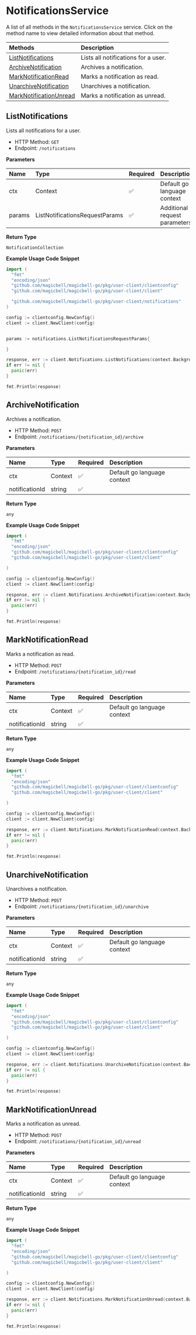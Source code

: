 # NotificationsService

A list of all methods in the `NotificationsService` service. Click on the method name to view detailed information about that method.

| Methods                                           | Description                         |
| :------------------------------------------------ | :---------------------------------- |
| [ListNotifications](#listnotifications)           | Lists all notifications for a user. |
| [ArchiveNotification](#archivenotification)       | Archives a notification.            |
| [MarkNotificationRead](#marknotificationread)     | Marks a notification as read.       |
| [UnarchiveNotification](#unarchivenotification)   | Unarchives a notification.          |
| [MarkNotificationUnread](#marknotificationunread) | Marks a notification as unread.     |

## ListNotifications

Lists all notifications for a user.

- HTTP Method: `GET`
- Endpoint: `/notifications`

**Parameters**

| Name   | Type                           | Required | Description                   |
| :----- | :----------------------------- | :------- | :---------------------------- |
| ctx    | Context                        | ✅       | Default go language context   |
| params | ListNotificationsRequestParams | ✅       | Additional request parameters |

**Return Type**

`NotificationCollection`

**Example Usage Code Snippet**

```go
import (
  "fmt"
  "encoding/json"
  "github.com/magicbell/magicbell-go/pkg/user-client/clientconfig"
  "github.com/magicbell/magicbell-go/pkg/user-client/client"

  "github.com/magicbell/magicbell-go/pkg/user-client/notifications"
)

config := clientconfig.NewConfig()
client := client.NewClient(config)


params := notifications.ListNotificationsRequestParams{

}

response, err := client.Notifications.ListNotifications(context.Background(), params)
if err != nil {
  panic(err)
}

fmt.Println(response)
```

## ArchiveNotification

Archives a notification.

- HTTP Method: `POST`
- Endpoint: `/notifications/{notification_id}/archive`

**Parameters**

| Name           | Type    | Required | Description                 |
| :------------- | :------ | :------- | :-------------------------- |
| ctx            | Context | ✅       | Default go language context |
| notificationId | string  | ✅       |                             |

**Return Type**

`any`

**Example Usage Code Snippet**

```go
import (
  "fmt"
  "encoding/json"
  "github.com/magicbell/magicbell-go/pkg/user-client/clientconfig"
  "github.com/magicbell/magicbell-go/pkg/user-client/client"

)

config := clientconfig.NewConfig()
client := client.NewClient(config)

response, err := client.Notifications.ArchiveNotification(context.Background(), "notificationId")
if err != nil {
  panic(err)
}

fmt.Println(response)
```

## MarkNotificationRead

Marks a notification as read.

- HTTP Method: `POST`
- Endpoint: `/notifications/{notification_id}/read`

**Parameters**

| Name           | Type    | Required | Description                 |
| :------------- | :------ | :------- | :-------------------------- |
| ctx            | Context | ✅       | Default go language context |
| notificationId | string  | ✅       |                             |

**Return Type**

`any`

**Example Usage Code Snippet**

```go
import (
  "fmt"
  "encoding/json"
  "github.com/magicbell/magicbell-go/pkg/user-client/clientconfig"
  "github.com/magicbell/magicbell-go/pkg/user-client/client"

)

config := clientconfig.NewConfig()
client := client.NewClient(config)

response, err := client.Notifications.MarkNotificationRead(context.Background(), "notificationId")
if err != nil {
  panic(err)
}

fmt.Println(response)
```

## UnarchiveNotification

Unarchives a notification.

- HTTP Method: `POST`
- Endpoint: `/notifications/{notification_id}/unarchive`

**Parameters**

| Name           | Type    | Required | Description                 |
| :------------- | :------ | :------- | :-------------------------- |
| ctx            | Context | ✅       | Default go language context |
| notificationId | string  | ✅       |                             |

**Return Type**

`any`

**Example Usage Code Snippet**

```go
import (
  "fmt"
  "encoding/json"
  "github.com/magicbell/magicbell-go/pkg/user-client/clientconfig"
  "github.com/magicbell/magicbell-go/pkg/user-client/client"

)

config := clientconfig.NewConfig()
client := client.NewClient(config)

response, err := client.Notifications.UnarchiveNotification(context.Background(), "notificationId")
if err != nil {
  panic(err)
}

fmt.Println(response)
```

## MarkNotificationUnread

Marks a notification as unread.

- HTTP Method: `POST`
- Endpoint: `/notifications/{notification_id}/unread`

**Parameters**

| Name           | Type    | Required | Description                 |
| :------------- | :------ | :------- | :-------------------------- |
| ctx            | Context | ✅       | Default go language context |
| notificationId | string  | ✅       |                             |

**Return Type**

`any`

**Example Usage Code Snippet**

```go
import (
  "fmt"
  "encoding/json"
  "github.com/magicbell/magicbell-go/pkg/user-client/clientconfig"
  "github.com/magicbell/magicbell-go/pkg/user-client/client"

)

config := clientconfig.NewConfig()
client := client.NewClient(config)

response, err := client.Notifications.MarkNotificationUnread(context.Background(), "notificationId")
if err != nil {
  panic(err)
}

fmt.Println(response)
```
